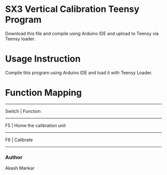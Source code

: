 # SX3 Vertical Calibration Teensy Program

Download this file and compile using Arduino IDE and upload to Teensy via Teensy loader.

# Usage Instruction
Compile this program using Arduino IDE and load it with Teensy Loader.

# Function Mapping
____________________________________
Switch  | Function
____________________________________
F5      | Home the calibration unit
____________________________________
F6      | Calibrate
____________________________________

### Author
Akash Mankar
